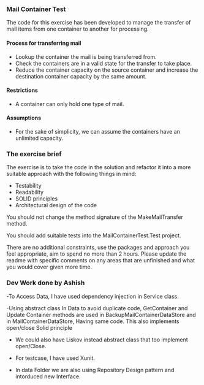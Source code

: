 ### Mail Container Test 

The code for this exercise has been developed to manage the transfer of mail items from one container to another for processing.

#### Process for transferring mail

- Lookup the container the mail is being transferred from.
- Check the containers are in a valid state for the transfer to take place.
- Reduce the container capacity on the source container and increase the destination container capacity by the same amount.

#### Restrictions

- A container can only hold one type of mail.


#### Assumptions

- For the sake of simplicity, we can assume the containers have an unlimited capacity.
 

### The exercise brief

The exercise is to take the code in the solution and refactor it into a more suitable approach with the following things in mind:

- Testability
- Readability
- SOLID principles
- Architectural design of the code

You should not change the method signature of the MakeMailTransfer method.

You should add suitable tests into the MailContainerTest.Test project.

There are no additional constraints, use the packages and approach you feel appropriate, aim to spend no more than 2 hours. Please update the readme with specific comments on any areas that are unfinished and what you would cover given more time.

### Dev Work done by Ashish

-To Access Data, I have used dependency injection in Service class.

-Using abstract class In Data to avoid duplicate code, GetContainer and Update Container methods are used in BackupMailContainerDataStore
and in MailContainerDataStore, Having same code. This also implements open/close Solid principle

- We could also have Liskov instead abstract class that too implement open/Close.

- For testcase, I have used Xunit.
- In data Folder we are also using Repository Design pattern and intorduced new Interface.
